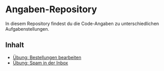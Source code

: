 # Angaben-Repository
In diesem Repository findest du die Code-Angaben zu unterschiedlichen Aufgabenstellungen.

## Inhalt
* [Übung: Bestellungen bearbeiten](https://github.com/dojosch/school/blob/main/order.cs)
* [Übung: Spam in der Inbox](https://github.com/dojosch/school/blob/main/spamcount.cs)
